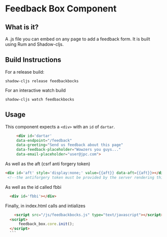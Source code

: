 #  Feedback Box Component

## What is it?
A .js file you can embed on any page to add a feedback form. It is built using Rum and Shadow-cljs.

## Build Instructions

For a release build:
```console
shadow-cljs release feedbackbocks 

```

For an interactive watch build
```console
shadow-cljs watch feedbackbocks
```

## Usage

This component expects a `<div>` with an `id` of `dartar`.

```html
     <div id='dartar'
     data-endpoint="/feedback" 
     data-greeting="Send us feedback about this page"
     data-feedback-placeholder="Wowzers you guys..." 
     data-email-placeholder="user@jpc.com">
```

As well as the aft (csrf anti forgery token)

```html
<div id='aft' style='display:none;' value={{aft}} data-aft={{aft}}></div>
 <!--the antiforgery token must be provided by the server rendering this file;; selmer is used here-->
```

As well as the id called fbbi

```html
  <div id='fbbi'></div>
  ```


  Finally, in index.html
  calls and intializes

  ```html
      <script src="/js/feedbackbocks.js" type="text/javascript"></script>
    <script>
        feedback_box.core.init();
    </script>
    ```
